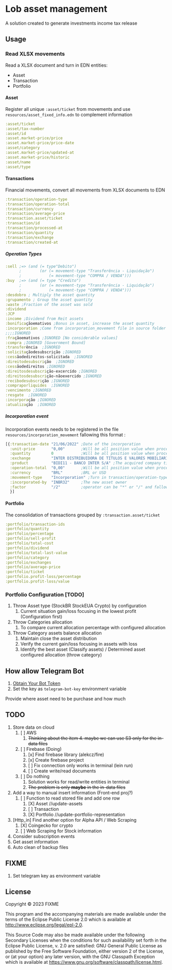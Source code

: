 # Lob asset management

A solution created to generate investments income tax release 

## Usage
### Read XLSX movements

Read a XLSX document and turn in EDN entities:

 - Asset
 - Transaction
 - Portfolio

#### Asset

Register all unique `:asset/ticket` from movements and use `resources/asset_fixed_info.edn` to complement information

```Clojure 
:asset/ticket 
:asset/tax-number
:asset/id
:asset.market-price/price
:asset.market-price/price-date
:asset/category
:asset.market-price/updated-at
:asset.market-price/historic 
:asset/name
:asset/type
```

#### Transactions

Financial movements, convert all movements from XLSX documents to EDN

```Clojure 
:transaction/operation-type
:transaction/operation-total
:transaction/currency
:transaction/average-price
:transaction.asset/ticket
:transaction/id
:transaction/processed-at
:transaction/quantity
:transaction/exchange
:transaction/created-at
```

##### Operation Types
```Clojure
:sell ;=> (and (= type"Debito")
      ;        (or (= movement-type "Transferência - Liquidação")
      ;            (= movement-type "COMPRA / VENDA")))
:buy  ;=> (and (= type "Credito")
      ;        (or (= movement-type "Transferência - Liquidação")
      ;            (= movement-type "COMPRA / VENDA")))
:desdobro ; Multiply the asset quantity
:grupamento ; Group the asset quantity
:waste ;Fraction of the asset was sold
:dividend
:JCP
:income ;Dividend from Reit assets
:bonificaçãoemativos ;Bonus in asset, increase the asset quantity
:incorporation ;Come from incorporation_movement file in source folder
;;;;IGNORED
:fraçãoemativos ;IGNORED [No considerable values]
:compra ;IGNORED [Government Bound]
:transferência  ;IGNORED
:solicitaçãodesubscrição ;IGNORED
:cessãodedireitos-solicitada  ;IGNORED
:direitodesubscrição  ;IGNORED
:cessãodedireitos ;IGNORED
:direitosdesubscrição-excercído ;IGNORED
:direitosdesubscrição-nãoexercido ;IGNORED
:recibodesubscrição ;IGNORED
:compraporliquides  ;IGNORED
:vencimento ;IGNORED
:resgate  ;IGNORED
:incorporação ;IGNORED
:atualização  ;IGNORED
```

##### Incorporation event

Incorporation events needs to be registered in the file `resources/incorporation_movement` fallowing this format :

```Clojure
[{:transaction-date "21/06/2022" ;Date of the incorporation
  :unit-price       "0,00"       ;Will be all position value when processed
  :quantity         0            ;Will be all position value when processed
  :exchange         "INTER DISTRIBUIDORA DE TITULOS E VALORES MOBILIARIOS LTDA"
  :product          "BIDI11 - BANCO INTER S/A" ;The acquired company ticket
  :operation-total  "0,00"       ;Will be all position value when processed
  :currency         "BRL"        ;BRL or USD
  :movement-type    "Incorporation" ;Turn in transaction/operation-type 
  :incorporated-by  "INBR32"     ;The new asset owner
  :factor           "/2"         ;operator can be "*" or "/" and fallowing by the denominator 
  }]
``` 

#### Portfolio

The consolidation of transactions grouped by `:transaction.asset/ticket`

```Clojure 
:portfolio/transaction-ids
:portfolio/quantity
:portfolio/percentage
:portfolio/sell-profit
:portfolio/total-cost
:portfolio/dividend
:portfolio/total-last-value
:portfolio/category
:portfolio/exchanges
:portfolio/average-price
:portfolio/ticket
:portfolio.profit-loss/percentage 
:portfolio.profit-loss/value
```
### Portfolio Configuration [TODO]

1. Throw Asset type (StockBR StockEUA Crypto) by configuration
   1. Current situation gain/loss focusing in the lowest profit (Configuration first)
2. Throw Categories allocation
   1. To compare current allocation percentage with configured allocation
3. Throw Category assets balance allocation 
   1. Maintain close the asset distribution
   2. Verify the current gain/loss focusing in assets with loss
   3. Identify the best asset (Classify assets) / Determined asset configured allocation (throw category)

## How allow Telegram Bot

1. [Obtain Your Bot Token](https://core.telegram.org/bots/tutorial#obtain-your-bot-token)
2. Set the key as `telegram-bot-key` environment variable

Provide where asset need to be purchase and how much

## TODO

1. Store data on cloud
   1. [ ] AWS
      1. ~~Thinking about the item 4. maybe we can use S3 only for the in-data files~~
   2. [ ] Firebase (Doing)
      1. [x] Find firebase library (alekcz/fire)
      2. [x] Create firebase project 
      3. [ ] Fix connection only works in terminal (lein run)
      4. [ ] Create write/read documents
   3. [ ] Do nothing
      1. Solution works for read/write entities in terminal
      2. ~~The problem is only **maybe** in the in-data files~~
2. Add a way to manual insert information (Front-end proj?)
   1. [ ] Function to read stored file and add one row 
      1. [X] Asset   //update-assets
      2. [ ] Transaction
      3. [X] Portfolio //update-portfolio-representation
4. [Http_in] Find another option for Alpha API / Web Scraping
   1. [X] Coingecko for crypto 
   2. [ ] Web Scraping for Stock information
6. Consider subscription events
7. Get asset information
9. Auto clean of backup files

## FIXME

1. Set telegram key as environment variable

## License

Copyright © 2023 FIXME

This program and the accompanying materials are made available under the
terms of the Eclipse Public License 2.0 which is available at
http://www.eclipse.org/legal/epl-2.0.

This Source Code may also be made available under the following Secondary
Licenses when the conditions for such availability set forth in the Eclipse
Public License, v. 2.0 are satisfied: GNU General Public License as published by
the Free Software Foundation, either version 2 of the License, or (at your
option) any later version, with the GNU Classpath Exception which is available
at https://www.gnu.org/software/classpath/license.html.
